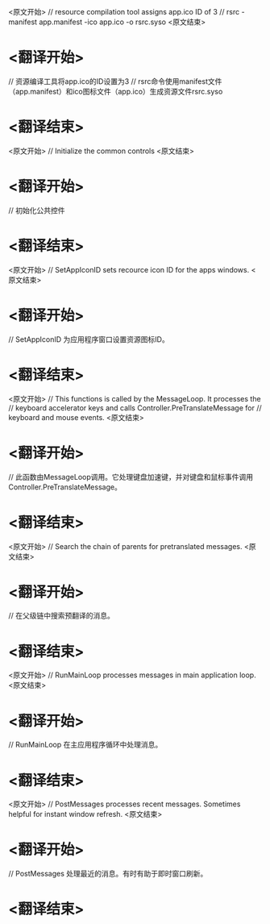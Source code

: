
<原文开始>
	// resource compilation tool assigns app.ico ID of 3
	// rsrc -manifest app.manifest -ico app.ico -o rsrc.syso
<原文结束>

# <翻译开始>
// 资源编译工具将app.ico的ID设置为3
// rsrc命令使用manifest文件（app.manifest）和ico图标文件（app.ico）生成资源文件rsrc.syso
# <翻译结束>


<原文开始>
// Initialize the common controls
<原文结束>

# <翻译开始>
// 初始化公共控件
# <翻译结束>


<原文开始>
// SetAppIconID sets recource icon ID for the apps windows.
<原文结束>

# <翻译开始>
// SetAppIconID 为应用程序窗口设置资源图标ID。
# <翻译结束>


<原文开始>
	// This functions is called by the MessageLoop. It processes the
	// keyboard accelerator keys and calls Controller.PreTranslateMessage for
	// keyboard and mouse events.
<原文结束>

# <翻译开始>
// 此函数由MessageLoop调用。它处理键盘加速键，并对键盘和鼠标事件调用Controller.PreTranslateMessage。
# <翻译结束>


<原文开始>
// Search the chain of parents for pretranslated messages.
<原文结束>

# <翻译开始>
// 在父级链中搜索预翻译的消息。
# <翻译结束>


<原文开始>
// RunMainLoop processes messages in main application loop.
<原文结束>

# <翻译开始>
// RunMainLoop 在主应用程序循环中处理消息。
# <翻译结束>


<原文开始>
// PostMessages processes recent messages. Sometimes helpful for instant window refresh.
<原文结束>

# <翻译开始>
// PostMessages 处理最近的消息。有时有助于即时窗口刷新。
# <翻译结束>


